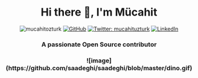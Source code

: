 <h1 align="center">Hi there 👋, I'm Mücahit</h1>

<p align="center"> 
    <img src="https://komarev.com/ghpvc/?username=mucahitozturk&label=Profile%20views&color=0e75b6&style=flat" alt="mucahitozturk"/>
    <a href="https://github.com/mucahitozturk"><img src="https://img.shields.io/github/followers/cosasdepuma.svg?label=GitHub&style=social" alt="GitHub"></a>
    <a href="https://twitter.com/mucahituzturk" target="_blank"><img alt="Twitter: mucahituzturk" src="https://img.shields.io/twitter/follow/mucahituzturk.svg?style=social"/></a>
    <a href="https://www.linkedin.com/in/mucahitozturk"><img src="https://img.shields.io/badge/LinkedIn--_.svg?style=social&logo=linkedin" alt="LinkedIn"></a>
</p>

<h3 align="center">A passionate Open Source contributor</h3>

<h3 align="center">![image](https://github.com/saadeghi/saadeghi/blob/master/dino.gif)</h3>

<!--
**mucahitozturk/mucahitozturk** is a ✨ _special_ ✨ repository because its `README.md` (this file) appears on your GitHub profile.

Here are some ideas to get you started:

- 🔭 I’m currently working on ...
- 🌱 I’m currently learning ...
- 👯 I’m looking to collaborate on ...
- 🤔 I’m looking for help with ...
- 💬 Ask me about ...
- 📫 How to reach me: ...
- 😄 Pronouns: ...
- ⚡ Fun fact: ...
-->
